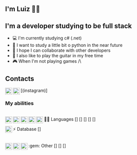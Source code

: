 ## I'm Luiz 👨‍💻

## I'm a developer studying to be full stack
- :computer: I'm currently studying c# (.net)
- :snake: I want to study a little bit o python in the near future
- :handshake: I hope I can collaborate with other developers
- :guitar: I also like to play the guitar in my free time
- :video_game: When I'm not playing games /\ 

## Contacts
[<img align="left" width="22px" src="https://img.shields.io/badge/LinkedIn-0077B5?style=for-the-badge&logo=linkedin&logoColor=white"/>][linkedin]
<img align="left" width="22px" src="https://img.shields.io/badge/Instagram-E4405F?style=for-the-badge&logo=instagram&logoColor=white"/>[(instagram)]


### My abilities
</br>
👩‍💻 Languages 
[<img align="left" width="22px" src="https://img.shields.io/badge/JavaScript-323330?style=for-the-badge&logo=javascript&logoColor=F7DF1E"/>]
[<img align="left" width="22px" src="https://img.shields.io/badge/C%23-239120?style=for-the-badge&logo=c-sharp&logoColor=white"/>]
[<img align="left" width="22px" src="https://img.shields.io/badge/PHP-777BB4?style=for-the-badge&logo=php&logoColor=white"/>]
[<img align="left" width="22px" src="https://img.shields.io/badge/HTML5-E34F26?style=for-the-badge&logo=html5&logoColor=white"/>]
[<img align="left" width="22px" src="https://img.shields.io/badge/CSS3-1572B6?style=for-the-badge&logo=css3&logoColor=white"/>]
</br>

⚡ Database
[<img align="left" width="22px" src="https://img.shields.io/badge/MySQL-00000F?style=for-the-badge&logo=mysql&logoColor=white"/>]

</br>
:gem: Other
[<img align="left" width="22px" src="https://img.shields.io/badge/Unity-100000?style=for-the-badge&logo=unity&logoColor=white"/>]
[<img align="left" width="22px" src="https://img.shields.io/badge/Bootstrap-563D7C?style=for-the-badge&logo=bootstrap&logoColor=white"/>]
[<img align="left" width="22px" src="https://img.shields.io/badge/npm-CB3837?style=for-the-badge&logo=npm&logoColor=white"/>]
</br>
</br>


[linkedin]: https://www.linkedin.com/in/luiz-felipe-forcato-b88144188
[instagram]: https://www.instagram.com/luiz_felipe_f
